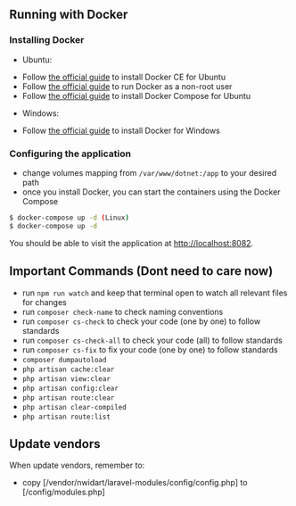 ## Running with Docker

### Installing Docker
- Ubuntu:
* Follow [the official guide](https://docs.docker.com/engine/installation/linux/docker-ce/ubuntu/#install-docker-ce) to install Docker CE for Ubuntu
* Follow [the official guide](https://docs.docker.com/engine/installation/linux/linux-postinstall/) to run Docker as a non-root user
* Follow [the official guide](https://docs.docker.com/compose/install/) to install Docker Compose for Ubuntu

- Windows:
* Follow [the official guide](https://docs.docker.com/toolbox/toolbox_install_windows/) to install Docker for Windows

### Configuring the application

* change volumes mapping from ```/var/www/dotnet:/app``` to your desired path
* once you install Docker, you can start the containers using the Docker Compose

```sh
$ docker-compose up -d (Linux)
$ docker-compose up -d
```

You should be able to visit the application at [http://localhost:8082](http://localhost:8082).

## Important Commands (Dont need to care now)

* run ```npm run watch``` and keep that terminal open to watch all relevant files for changes
* run ```composer check-name``` to check naming conventions
* run ```composer cs-check``` to check your code (one by one) to follow standards
* run ```composer cs-check-all``` to check your code (all) to follow standards
* run ```composer cs-fix``` to fix your code (one by one) to follow standards
* ```composer dumpautoload```
* ```php artisan cache:clear```
* ```php artisan view:clear```
* ```php artisan config:clear```
* ```php artisan route:clear```
* ```php artisan clear-compiled```
* ```php artisan route:list```

## Update vendors

When update vendors, remember to:

* copy [/vendor/nwidart/laravel-modules/config/config.php] to [/config/modules.php]
